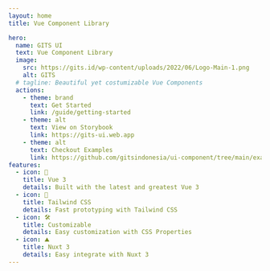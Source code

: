 ```yaml
---
layout: home
title: Vue Component Library

hero:
  name: GITS UI
  text: Vue Component Library
  image:
    src: https://gits.id/wp-content/uploads/2022/06/Logo-Main-1.png
    alt: GITS
  # tagline: Beautiful yet costumizable Vue Components
  actions:
    - theme: brand
      text: Get Started
      link: /guide/getting-started
    - theme: alt
      text: View on Storybook
      link: https://gits-ui.web.app
    - theme: alt
      text: Checkout Examples
      link: https://github.com/gitsindonesia/ui-component/tree/main/examples
features:
  - icon: 🖖
    title: Vue 3
    details: Built with the latest and greatest Vue 3
  - icon: 💨
    title: Tailwind CSS
    details: Fast prototyping with Tailwind CSS
  - icon: 🛠️
    title: Customizable
    details: Easy customization with CSS Properties
  - icon: ⛰️
    title: Nuxt 3
    details: Easy integrate with Nuxt 3
---
```

